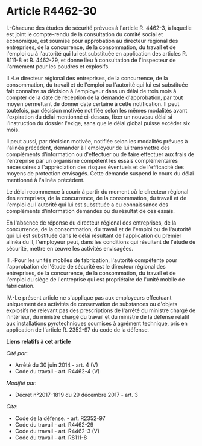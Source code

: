 # Article R4462-30

I.-Chacune des études de sécurité prévues à l'article R. 4462-3, à laquelle est joint le compte-rendu de la consultation du
comité social et économique, est soumise pour approbation au directeur régional des entreprises, de la concurrence, de la
consommation, du travail et de l'emploi ou à l'autorité qui lui est substituée en application des articles R. 8111-8 et R.
4462-29, et donne lieu à consultation de l'inspecteur de l'armement pour les poudres et explosifs. 

II.-Le directeur régional des entreprises, de la concurrence, de la consommation, du travail et de l'emploi ou l'autorité qui
lui est substituée fait connaître sa décision à l'employeur dans un délai de trois mois à compter de la date de réception de
la demande d'approbation, par tout moyen permettant de donner date certaine à cette notification. Il peut toutefois, par
décision motivée notifiée selon les mêmes modalités avant l'expiration du délai mentionné ci-dessus, fixer un nouveau délai
si l'instruction du dossier l'exige, sans que le délai global puisse excéder six mois. 

Il peut aussi, par décision motivée, notifiée selon les modalités prévues à l'alinéa précédent, demander à l'employeur de lui
transmettre des compléments d'information ou d'effectuer ou de faire effectuer aux frais de l'entreprise par un organisme
compétent les essais complémentaires nécessaires à l'appréciation des risques éventuels et de l'efficacité des moyens de
protection envisagés. Cette demande suspend le cours du délai mentionné à l'alinéa précédent. 

Le délai recommence à courir à partir du moment où le directeur régional des entreprises, de la concurrence, de la
consommation, du travail et de l'emploi ou l'autorité qui lui est substituée a eu connaissance des compléments d'information
demandés ou du résultat de ces essais. 

En l'absence de réponse du directeur régional des entreprises, de la concurrence, de la consommation, du travail et de
l'emploi ou de l'autorité qui lui est substituée dans le délai résultant de l'application du premier alinéa du II,
l'employeur peut, dans les conditions qui résultent de l'étude de sécurité, mettre en œuvre les activités envisagées. 

III.-Pour les unités mobiles de fabrication, l'autorité compétente pour l'approbation de l'étude de sécurité est le directeur
régional des entreprises, de la concurrence, de la consommation, du travail et de l'emploi du siège de l'entreprise qui est
propriétaire de l'unité mobile de fabrication. 

IV.-Le présent article ne s'applique pas aux employeurs effectuant uniquement des activités de conservation de substances ou
d'objets explosifs ne relevant pas des prescriptions de l'arrêté du ministre chargé de l'intérieur, du ministre chargé du
travail et du ministre de la défense relatif aux installations pyrotechniques soumises à agrément technique, pris en
application de l'article R. 2352-97 du code de la défense.

**Liens relatifs à cet article**

_Cité par_:

  - Arrêté du 30 juin 2014 - art. 4 (V)
  - Code du travail - art. R4462-4 (V)

_Modifié par_:

  - Décret n°2017-1819 du 29 décembre 2017 - art. 3

_Cite_:

  - Code de la défense. - art. R2352-97
  - Code du travail - art. R4462-29
  - Code du travail - art. R4462-3 (V)
  - Code du travail - art. R8111-8
